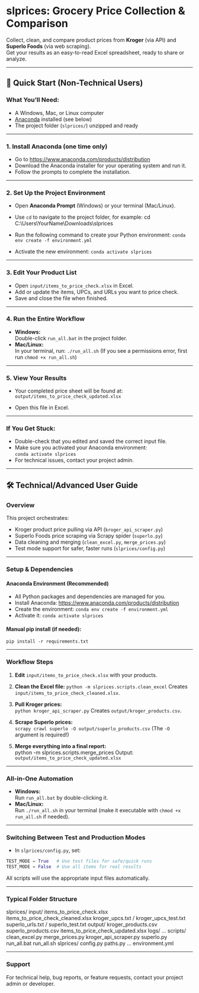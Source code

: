 # slprices: Grocery Price Collection & Comparison

Collect, clean, and compare product prices from **Kroger** (via API) and **Superlo Foods** (via web scraping).  
Get your results as an easy-to-read Excel spreadsheet, ready to share or analyze.

---

## 🚦 Quick Start (Non-Technical Users)

### What You’ll Need:
- A Windows, Mac, or Linux computer
- [Anaconda](https://www.anaconda.com/products/distribution) installed (see below)
- The project folder (`slprices/`) unzipped and ready

---

### 1. Install Anaconda (one time only)

- Go to https://www.anaconda.com/products/distribution
- Download the Anaconda installer for your operating system and run it.
- Follow the prompts to complete the installation.

---

### 2. Set Up the Project Environment

- Open **Anaconda Prompt** (Windows) or your terminal (Mac/Linux).
- Use `cd` to navigate to the project folder, for example:
    cd C:\Users\YourName\Downloads\slprices

- Run the following command to create your Python environment:
    `conda env create -f environment.yml`

- Activate the new environment:
    `conda activate slprices`


---

### 3. Edit Your Product List

- Open `input/items_to_price_check.xlsx` in Excel.
- Add or update the items, UPCs, and URLs you want to price check.
- Save and close the file when finished.

---

### 4. Run the Entire Workflow

- **Windows:**  
Double-click `run_all.bat` in the project folder.
- **Mac/Linux:**  
In your terminal, run:
    `./run_all.sh`
(If you see a permissions error, first run `chmod +x run_all.sh`)

---

### 5. View Your Results

- Your completed price sheet will be found at:
    `output/items_to_price_check_updated.xlsx`

- Open this file in Excel.

---

### If You Get Stuck:

- Double-check that you edited and saved the correct input file.
- Make sure you activated your Anaconda environment:  
`conda activate slprices`
- For technical issues, contact your project admin.

---

## 🛠️ Technical/Advanced User Guide

### Overview

This project orchestrates:
- Kroger product price pulling via API (`kroger_api_scraper.py`)
- Superlo Foods price scraping via Scrapy spider (`superlo.py`)
- Data cleaning and merging (`clean_excel.py`, `merge_prices.py`)
- Test mode support for safer, faster runs (`slprices/config.py`)

---

### Setup & Dependencies

#### Anaconda Environment (Recommended)

- All Python packages and dependencies are managed for you.
- Install Anaconda: https://www.anaconda.com/products/distribution
- Create the environment:
    `conda env create -f environment.yml`
- Activate it:
    `conda activate slprices`
#### Manual pip install (if needed):
    pip install -r requirements.txt

---

### Workflow Steps

1. **Edit** `input/items_to_price_check.xlsx` with your products.

2. **Clean the Excel file:** 
    `python -m slprices.scripts.clean_excel`
Creates `input/items_to_price_check_cleaned.xlsx`.

3. **Pull Kroger prices:**  
    `python kroger_api_scraper.py`
Creates `output/kroger_products.csv`.

4. **Scrape Superlo prices:**  
    `scrapy crawl superlo -O output/superlo_products.csv`
(The `-O` argument is required!)

5. **Merge everything into a final report:**  
python -m slprices.scripts.merge_prices
Output: `output/items_to_price_check_updated.xlsx`

---

### All-in-One Automation

- **Windows:**  
Run `run_all.bat` by double-clicking it.
- **Mac/Linux:**  
Run `./run_all.sh` in your terminal (make it executable with `chmod +x run_all.sh` if needed).

---

### Switching Between Test and Production Modes

- In `slprices/config.py`, set:
```python
TEST_MODE = True   # Use test files for safe/quick runs
TEST_MODE = False  # Use all items for real results
```
All scripts will use the appropriate input files automatically.


---

### Typical Folder Structure

slprices/
  input/
    items_to_price_check.xlsx
    items_to_price_check_cleaned.xlsx
    kroger_upcs.txt / kroger_upcs_test.txt
    superlo_urls.txt / superlo_test.txt
  output/
    kroger_products.csv
    superlo_products.csv
    items_to_price_check_updated.xlsx
  logs/
    ...
  scripts/
    clean_excel.py
    merge_prices.py
  kroger_api_scraper.py
  superlo.py
  run_all.bat
  run_all.sh
  slprices/
    config.py
    paths.py
    ...
  environment.yml

---

### Support
For technical help, bug reports, or feature requests, contact your project admin or developer.
